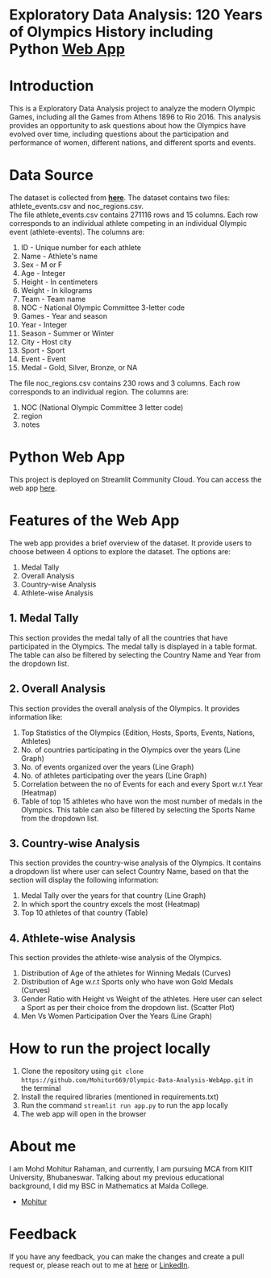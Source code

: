 # Exploratory Data Analysis: 120 Years of Olympics History including Python [Web App](https://mohitur669-olympic-data-analysis-webapp-app-ahoyjx.streamlit.app/)
# Introduction
This is a Exploratory Data Analysis project to analyze the modern Olympic Games, including all the Games from Athens 1896 to Rio 2016. This analysis provides an opportunity to ask questions about how the Olympics have evolved over time, including questions about the participation and performance of women, different nations, and different sports and events.

# Data Source
The dataset is collected from [**here**](https://www.kaggle.com/datasets/heesoo37/120-years-of-olympic-history-athletes-and-results). The dataset contains two files: athlete_events.csv and noc_regions.csv. <br>
The file athlete_events.csv contains 271116 rows and 15 columns. Each row corresponds to an individual athlete competing in an individual Olympic event (athlete-events). The columns are:

1. ID - Unique number for each athlete
2. Name - Athlete's name
3. Sex - M or F
4. Age - Integer
5. Height - In centimeters
6. Weight - In kilograms
7. Team - Team name
8. NOC - National Olympic Committee 3-letter code
9. Games - Year and season
10. Year - Integer
11. Season - Summer or Winter
12. City - Host city
13. Sport - Sport
14. Event - Event
15. Medal - Gold, Silver, Bronze, or NA

The file noc_regions.csv contains 230 rows and 3 columns. Each row corresponds to an individual region. The columns are:

1. NOC (National Olympic Committee 3 letter code)
2. region
3. notes

# Python Web App
This project is deployed on Streamlit Community Cloud. You can access the web app [here](https://mohitur669-olympic-data-analysis-webapp-app-ahoyjx.streamlit.app/).

# Features of the Web App
The web app provides a brief overview of the dataset. It provide users to choose between 4 options to explore the dataset. The options are:

1. Medal Tally
2. Overall Analysis
3. Country-wise Analysis
4. Athlete-wise Analysis

## 1. Medal Tally
This section provides the medal tally of all the countries that have participated in the Olympics. The medal tally is displayed in a table format. The table can also be filtered by selecting the Country Name and Year from the dropdown list.

## 2. Overall Analysis
This section provides the overall analysis of the Olympics. It provides information like:
1. Top Statistics of the Olympics (Edition, Hosts, Sports, Events, Nations, Athletes)
2. No. of countries participating in the Olympics over the years (Line Graph)
3. No. of events organized over the years (Line Graph)
4. No. of athletes participating over the years (Line Graph)
5. Correlation between the no of Events for each and every Sport w.r.t Year (Heatmap)
6. Table of top 15 athletes who have won the most number of medals in the Olympics. This table can also be filtered by selecting the Sports Name from the dropdown list.

## 3. Country-wise Analysis
This section provides the country-wise analysis of the Olympics. It contains a dropdown list where user can select Country Name, based on that the section will display the following information:
1. Medal Tally over the years for that country (Line Graph)
2. In which sport the country excels the most (Heatmap)
3. Top 10 athletes of that country (Table)

## 4. Athlete-wise Analysis
This section provides the athlete-wise analysis of the Olympics.
1. Distribution of Age of the athletes for Winning Medals (Curves)
2. Distribution of Age w.r.t Sports only who have won Gold Medals (Curves)
3. Gender Ratio with Height vs Weight of the athletes. Here user can select a Sport as per their choice from the dropdown list. (Scatter Plot) 
4. Men Vs Women Participation Over the Years (Line Graph)

# How to run the project locally
1. Clone the repository using `git clone https://github.com/Mohitur669/Olympic-Data-Analysis-WebApp.git` in the terminal
2. Install the required libraries (mentioned in requirements.txt)
3. Run the command `streamlit run app.py` to run the app locally
4. The web app will open in the browser

# About me
I am Mohd Mohitur Rahaman, and currently, I am pursuing MCA from KIIT University, Bhubaneswar. Talking about my previous educational background, I did my BSC in Mathematics at Malda College.

- [Mohitur](https://linktr.ee/mohitur)

# Feedback
If you have any feedback, you can make the changes and create a pull request or, please reach out to me at [here](mohitur669@gmail.com) or [LinkedIn](https://www.linkedin.com/in/mohitur02).
